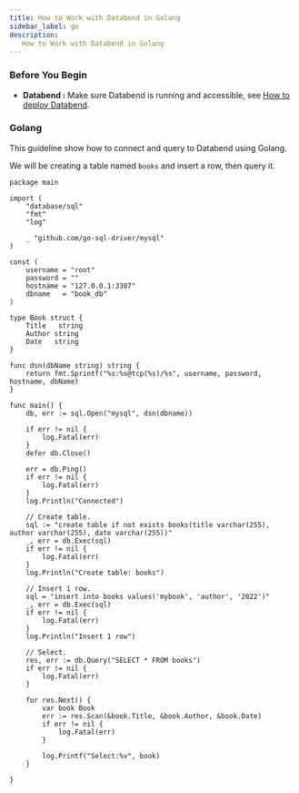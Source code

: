 ```yaml
---
title: How to Work with Databend in Golang
sidebar_label: go
description:
   How to Work with Databend in Golang
---
```


### Before You Begin

* **Databend :** Make sure Databend is running and accessible, see [How to deploy Databend](/doc/category/deploy).

### Golang

This guideline show how to connect and query to Databend using Golang.

We will be creating a table named `books` and insert a row, then query it.

```text
package main

import (
	"database/sql"
	"fmt"
	"log"

	_ "github.com/go-sql-driver/mysql"
)

const (
	username = "root"
	password = ""
	hostname = "127.0.0.1:3307"
	dbname   = "book_db"
)

type Book struct {
	Title   string
	Author string
	Date   string
}

func dsn(dbName string) string {
	return fmt.Sprintf("%s:%s@tcp(%s)/%s", username, password, hostname, dbName)
}

func main() {
	db, err := sql.Open("mysql", dsn(dbname))

	if err != nil {
		log.Fatal(err)
	}
	defer db.Close()

	err = db.Ping()
	if err != nil {
		log.Fatal(err)
	}
	log.Println("Connected")

	// Create table.
	sql := "create table if not exists books(title varchar(255), author varchar(255), date varchar(255))"
	_, err = db.Exec(sql)
	if err != nil {
		log.Fatal(err)
	}
	log.Println("Create table: books")

	// Insert 1 row.
	sql = "insert into books values('mybook', 'author', '2022')"
	_, err = db.Exec(sql)
	if err != nil {
		log.Fatal(err)
	}
	log.Println("Insert 1 row")

	// Select.
	res, err := db.Query("SELECT * FROM books")
	if err != nil {
		log.Fatal(err)
	}

	for res.Next() {
		var book Book
		err := res.Scan(&book.Title, &book.Author, &book.Date)
		if err != nil {
			log.Fatal(err)
		}

		log.Printf("Select:%v", book)
	}

}
```
